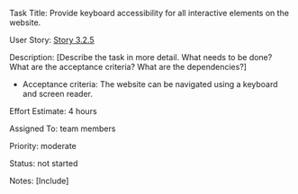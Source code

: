 Task Title: Provide keyboard accessibility for all interactive elements on the website.

User Story: [Story 3.2.5](../../stories/story_3.2.5.md)

Description: [Describe the task in more detail. What needs to be done? What are the acceptance criteria? What are the dependencies?]
* Acceptance criteria: The website can be navigated using a keyboard and screen reader.

Effort Estimate: 4 hours

Assigned To: team members

Priority: moderate

Status: not started

Notes: [Include]